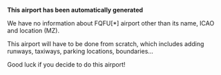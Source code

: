 **This airport has been automatically generated**

We have no information about FQFU[*] airport other than its name, ICAO and location (MZ).

This airport will have to be done from scratch, which includes adding runways, taxiways, parking locations, boundaries...

Good luck if you decide to do this airport!